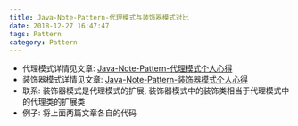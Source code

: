 ```yaml
---
title: Java-Note-Pattern-代理模式与装饰器模式对比
date: 2018-12-27 16:47:47
tags: Pattern
category: Pattern
---
```

- 代理模式详情见文章: [Java-Note-Pattern-代理模式个人心得](https://link)
- 装饰器模式详情见文章: [Java-Note-Pattern-装饰器模式个人心得](https://link)
- 联系: 装饰器模式是代理模式的扩展, 装饰器模式中的装饰类相当于代理模式中的代理类的扩展类
- 例子: 将上面两篇文章各自的代码